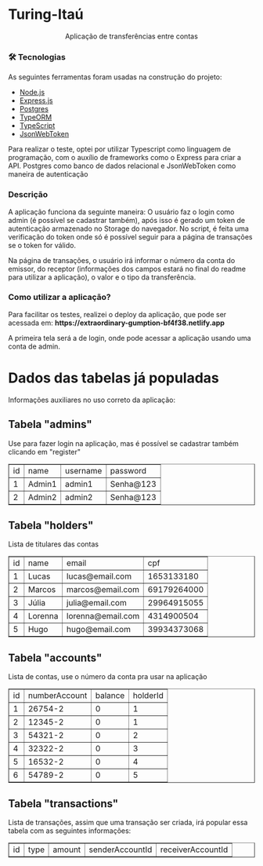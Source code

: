 # Turing-Itaú

<p align="center">Aplicação de transferências entre contas</p>

### 🛠 Tecnologias

As seguintes ferramentas foram usadas na construção do projeto:

- [Node.js](https://nodejs.org/en/)
- [Express.js](https://expressjs.com/pt-br/)
- [Postgres](https://www.postgresql.org/)
- [TypeORM](https://typeorm.io/)
- [TypeScript](https://www.typescriptlang.org/)
- [JsonWebToken](https://jwt.io/)

<p>Para realizar o teste, optei por utilizar Typescript como linguagem de programação, com o auxílio de frameworks como o Express para criar a API. Postgres como banco de dados relacional e JsonWebToken como maneira de autenticação</p>

### Descrição

<p>A aplicação funciona da seguinte maneira: O usuário faz o login como admin (é possível se cadastrar também), após isso é gerado um token de autenticação armazenado no Storage do navegador. No script, é feita uma verificação do token onde só é possível seguir para a página de transações se o token for válido.</p>
<p> Na página de transações, o usuário irá informar o número da conta do emissor, do receptor (informações dos campos estará no final do readme para utilizar a aplicação), o valor e o tipo da transferência.
  

### Como utilizar a aplicação?
  
<p>Para facilitar os testes, realizei o deploy da aplicação, que pode ser acessada em: <b>https://extraordinary-gumption-bf4f38.netlify.app</b>
<p>A primeira tela será a de login, onde pode acessar a aplicação usando uma conta de admin.
  

<h1> Dados das tabelas já populadas </h1>
  
<p>Informações auxiliares no uso correto da aplicação:

<h2>Tabela "admins"</h2>
<p>Use para fazer login na aplicação, mas é possível se cadastrar também clicando em "register"</p>
<table border="1">
    <tr>
        <td>id</td>
        <td>name</td>
        <td>username</td>
        <td>password</td>
    </tr>
    <tr>
        <td>1</td>
        <td>Admin1</td>
        <td>admin1</td>
        <td>Senha@123</td>
    </tr>
    <tr>
        <td>2</td>
        <td>Admin2</td>
        <td>admin2</td>
        <td>Senha@123</td>
    </tr>
</table>

<h2>Tabela "holders"</h2>
<p>Lista de titulares das contas</p>
<table border="1">
    <tr>
        <td>id</td>
        <td>name</td>
        <td>email</td>
        <td>cpf</td>
    </tr>
    <tr>
        <td>1</td>
        <td>Lucas</td>
        <td>lucas@email.com</td>
        <td>1653133180</td>
    </tr>
    <tr>
        <td>2</td>
        <td>Marcos</td>
        <td>marcos@email.com</td>
        <td>69179264000</td>
    </tr>
   <tr>
        <td>3</td>
        <td>Júlia</td>
        <td>julia@email.com</td>
        <td>29964915055</td>
    </tr>
   <tr>
        <td>4</td>
        <td>Lorenna</td>
        <td>lorenna@email.com</td>
        <td>4314900504</td>
    </tr>
   <tr>
        <td>5</td>
        <td>Hugo</td>
        <td>hugo@email.com</td>
        <td>39934373068</td>
    </tr>
</table>


<h2>Tabela "accounts"</h2>
<p>Lista de contas, use o número da conta pra usar na aplicação</p>
<table border="1">
    <tr>
        <td>id</td>
        <td>numberAccount</td>
        <td>balance</td>
        <td>holderId</td>
    </tr>
    <tr>
        <td>1</td>
        <td>26754-2</td>
        <td>0</td>
        <td>1</td>
    </tr>
    <tr>
        <td>2</td>
        <td>12345-2</td>
        <td>0</td>
        <td>1</td>
    </tr>
   <tr>
        <td>3</td>
        <td>54321-2</td>
        <td>0</td>
        <td>2</td>
    </tr>
   <tr>
        <td>4</td>
        <td>32322-2</td>
        <td>0</td>
        <td>3</td>
    </tr>
   <tr>
        <td>5</td>
        <td>16532-2</td>
        <td>0</td>
        <td>4</td>
    </tr>
   <tr>
        <td>6</td>
        <td>54789-2</td>
        <td>0</td>
        <td>5</td>
    </tr>
</table>

<h2>Tabela "transactions"</h2>
<p>Lista de transações, assim que uma transação ser criada, irá popular essa tabela com as seguintes informações:</p>
<table border="1">
    <tr>
        <td>id</td>
        <td>type</td>
        <td>amount</td>
        <td>senderAccountId</td>
        <td>receiverAccountId</td>
    </tr>
 </table>



